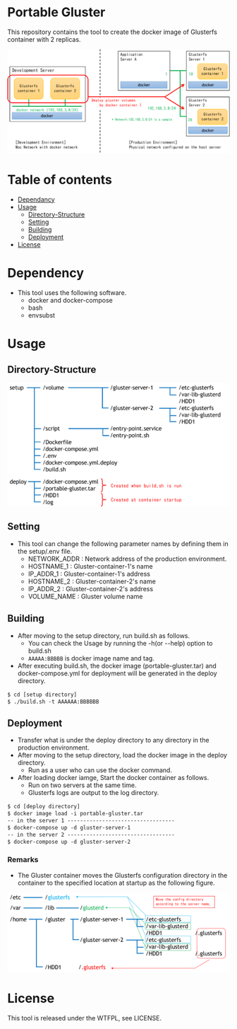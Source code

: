 # Portable Gluster
This repository contains the tool to create the docker image of Glusterfs container with 2 replicas.

![Concept](./images/DevelopmentAndDeployment.en.png)

# Table of contents
- [Dependancy](#dependency)
- [Usage](#usage)
  - [Directory-Structure](#directory-structure)
  - [Setting](#setting)
  - [Building](#building)
  - [Deployment](#deployment)
- [License](#license)

# Dependency
* This tool uses the following software.
  * docker and docker-compose
  * bash
  * envsubst

# Usage
## Directory-Structure
![Directory](./images/DirectoryStructure.en.png)

## Setting
* This tool can change the following parameter names by defining them in the setup/.env file.
  * NETWORK_ADDR : Network address of the production environment.
  * HOSTNAME_1 : Gluster-container-1's name
  * IP_ADDR_1 : Gluster-container-1's address 
  * HOSTNAME_2 : Gluster-container-2's name
  * IP_ADDR_2  : Gluster-container-2's address
  * VOLUME_NAME : Gluster volume name

## Building
* After moving to the setup directory, run build.sh as follows.
  * You can check the Usage by running the -h(or --help) option to build.sh
  * `AAAAA:BBBBB` is docker image name and tag.
* After executing build.sh, the docker image (portable-gluster.tar) and docker-compose.yml for deployment will be generated in the deploy directory.

```command
$ cd [setup directory]
$ ./build.sh -t AAAAAA:BBBBBB   
```

## Deployment
* Transfer what is under the deploy directory to any directory in the production environment.
* After moving to the setup directory, load the docker image in the deploy directory.
  * Run as a user who can use the docker command.
* After loading docker iamge, Start the docker container as follows.
  * Run on two servers at the same time.
  * Glusterfs logs are output to the log directory.

```command
$ cd [deploy directory]
$ docker image load -i portable-gluster.tar
-- in the server 1 ----------------------------------
$ docker-compose up -d gluster-server-1
-- in the server 2 ----------------------------------
$ docker-compose up -d gluster-server-2
```

### Remarks
* The Gluster container moves the Glusterfs configuration directory in the container to the specified location at startup as the following figure.

![ConfigDir](./images/MoveConfigDirectory.en.png)


# License
This tool is released under the WTFPL, see LICENSE.
